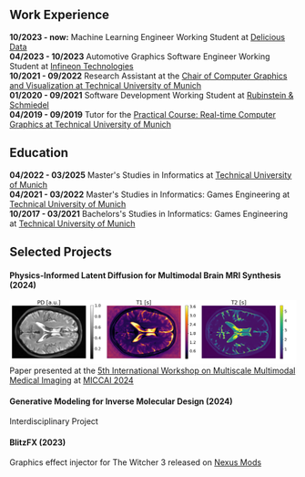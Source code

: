 ## Work Experience

**10/2023 - now:** Machine Learning Engineer Working Student at [Delicious Data](https://www.delicious-data.com/)<br/>
**04/2023 - 10/2023** Automotive Graphics Software Engineer Working Student at [Infineon Technologies](https://www.infineon.com/)<br/>
**10/2021 - 09/2022** Research Assistant at the [Chair of Computer Graphics and Visualization at Technical University of Munich](https://www.cs.cit.tum.de/en/cg/cover-page/)<br/>
**01/2020 - 09/2021** Software Development Working Student at [Rubinstein & Schmiedel](https://www.linkedin.com/company/rubinstein-schmiedel/)<br/>
**04/2019 - 09/2019** Tutor for the [Practical Course: Real-time Computer Graphics at Technical University of Munich](https://campus.tum.de/tumonline/WBMODHB.wbShowMHBReadOnly?pKnotenNr=1517639)

## Education
**04/2022 - 03/2025** Master's Studies in Informatics at [Technical University of Munich](https://www.tum.de/)<br/>
**04/2021 - 03/2022** Master's Studies in Informatics: Games Engineering at [Technical University of Munich](https://www.tum.de/)<br/>
**10/2017 - 03/2021** Bachelors's Studies in Informatics: Games Engineering at [Technical University of Munich](https://www.tum.de/)

## Selected Projects
#### Physics-Informed Latent Diffusion for Multimodal Brain MRI Synthesis (2024) 
![](phy-mri-ldm.png)
Paper presented at the [5th International Workshop on Multiscale Multimodal Medical Imaging](https://mmmi2024.github.io/) at [MICCAI 2024](https://conferences.miccai.org/2024/en/)

#### Generative Modeling for Inverse Molecular Design (2024)
Interdisciplinary Project

#### BlitzFX (2023)
Graphics effect injector for The Witcher 3 released on [Nexus Mods](https://www.nexusmods.com/witcher3/mods/6447)
